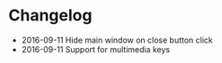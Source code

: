 # Changelog

* 2016-09-11 Hide main window on close button click
* 2016-09-11 Support for multimedia keys
